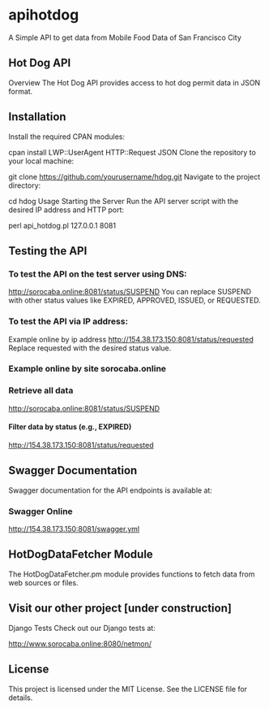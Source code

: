# apihotdog
A Simple API to get data from Mobile Food Data of San Francisco City

## Hot Dog API
Overview
The Hot Dog API provides access to hot dog permit data in JSON format.

## Installation
Install the required CPAN modules:

cpan install LWP::UserAgent HTTP::Request JSON
Clone the repository to your local machine:

git clone https://github.com/yourusername/hdog.git
Navigate to the project directory:

cd hdog
Usage
Starting the Server
Run the API server script with the desired IP address and HTTP port:

perl api_hotdog.pl 127.0.0.1 8081

## Testing the API
### To test the API on the test server using DNS:

http://sorocaba.online:8081/status/SUSPEND
You can replace SUSPEND with other status values like EXPIRED, APPROVED, ISSUED, or REQUESTED.

### To test the API via IP address:

Example online by ip address
http://154.38.173.150:8081/status/requested
Replace requested with the desired status value.

### Example online by site sorocaba.online
### Retrieve all data
http://sorocaba.online:8081/status/SUSPEND

#### Filter data by status (e.g., EXPIRED)
http://154.38.173.150:8081/status/requested

## Swagger Documentation
Swagger documentation for the API endpoints is available at:

### Swagger Online
http://154.38.173.150:8081/swagger.yml

## HotDogDataFetcher Module
The HotDogDataFetcher.pm module provides functions to fetch data from web sources or files.

## Visit our other project [under construction]
Django Tests
Check out our Django tests at:

http://www.sorocaba.online:8080/netmon/

## License
This project is licensed under the MIT License. See the LICENSE file for details.
